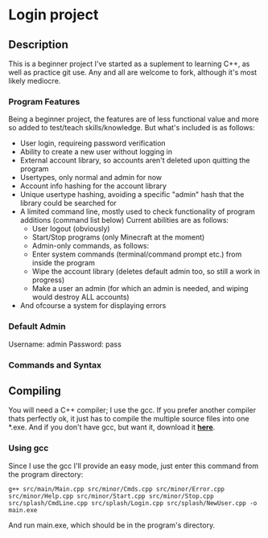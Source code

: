 Login project
=========

## Description
This is a beginner project I've started as a suplement to learning C++, as well as practice git use.
Any and all are welcome to fork, although it's most likely mediocre.

### Program Features
Being a beginner project, the features are of less functional value and more so added to test/teach skills/knowledge.
But what's included is as follows:
* User login, requireing password verification
* Ability to create a new user without logging in
* External account library, so accounts aren't deleted upon quitting the program
* Usertypes, only normal and admin for now
* Account info hashing for the account library
* Unique usertype hashing, avoiding a specific "admin" hash that the library could be searched for
* A limited command line, mostly used to check functionality of program additions (command list below)
Current abilities are as follows:
  * User logout (obviously)
  * Start/Stop programs (only Minecraft at the moment)
  * Admin-only commands, as follows:
  * Enter system commands (terminal/command prompt etc.) from inside the program
  * Wipe the account library (deletes default admin too, so still a work in progress)
  * Make a user an admin (for which an admin is needed, and wiping would destroy ALL accounts)
* And ofcourse a system for displaying errors

### Default Admin
Username: admin
Password: pass

### Commands and Syntax


## Compiling
You will need a C++ compiler; I use the gcc.  If you prefer another compiler thats perfectly ok,
it just has to compile the multiple source files into one *.exe.  And if you don't have gcc, 
but want it, download it [**here**](http://sourceforge.net/projects/mingw/).

### Using gcc
Since I use the gcc I'll provide an easy mode, just enter this command from the program directory:

    g++ src/main/Main.cpp src/minor/Cmds.cpp src/minor/Error.cpp src/minor/Help.cpp src/minor/Start.cpp src/minor/Stop.cpp src/splash/CmdLine.cpp src/splash/Login.cpp src/splash/NewUser.cpp -o main.exe

And run main.exe, which should be in the program's directory.